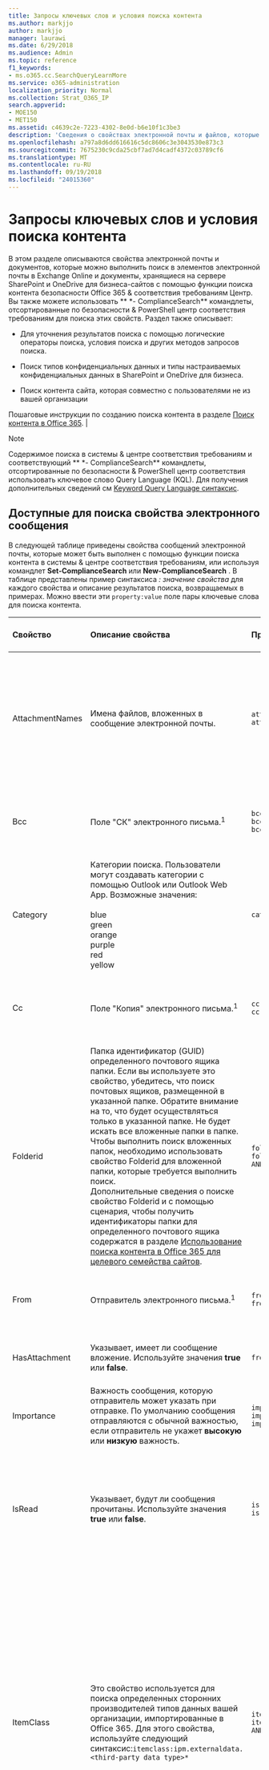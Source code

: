```yaml
---
title: Запросы ключевых слов и условия поиска контента
ms.author: markjjo
author: markjjo
manager: laurawi
ms.date: 6/29/2018
ms.audience: Admin
ms.topic: reference
f1_keywords:
- ms.o365.cc.SearchQueryLearnMore
ms.service: o365-administration
localization_priority: Normal
ms.collection: Strat_O365_IP
search.appverid:
- MOE150
- MET150
ms.assetid: c4639c2e-7223-4302-8e0d-b6e10f1c3be3
description: 'Сведения о свойствах электронной почты и файлов, которые можно выполнить поиск в почтовых ящиков Exchange Online и в SharePoint или OneDrive для бизнеса сайтов с помощью средства поиска контента в Office 365 безопасность &amp; центре соответствия требованиям.  '
ms.openlocfilehash: a797a8d6dd616616c5dc8606c3e3043530e873c3
ms.sourcegitcommit: 7675230c9cda25cbf7ad7d4cadf4372c03789cf6
ms.translationtype: MT
ms.contentlocale: ru-RU
ms.lasthandoff: 09/19/2018
ms.locfileid: "24015360"
---
```

# <a name="keyword-queries-and-search-conditions-for-content-search"></a>Запросы ключевых слов и условия поиска контента

В этом разделе описываются свойства электронной почты и документов, которые можно выполнить поиск в элементов электронной почты в Exchange Online и документы, хранящиеся на сервере SharePoint и OneDrive для бизнеса-сайтов с помощью функции поиска контента безопасности Office 365 &amp; соответствия требованиям Центр. Вы также можете использовать ** \*- ComplianceSearch** командлеты, отсортированные по безопасности &amp; PowerShell центр соответствия требованиям для поиска этих свойств. Раздел также описывает:   
  
- Для уточнения результатов поиска с помощью логические операторы поиска, условия поиска и других методов запросов поиска.
    
- Поиск типов конфиденциальных данных и типы настраиваемых конфиденциальных данных в SharePoint и OneDrive для бизнеса.
    
- Поиск контента сайта, которая совместно с пользователями не из вашей организации
    
Пошаговые инструкции по созданию поиска контента в разделе [Поиск контента в Office 365](content-search.md). |

  
> [!NOTE]
> Содержимое поиска в системы &amp; центре соответствия требованиям и соответствующий ** \*- ComplianceSearch** командлеты, отсортированные по безопасности &amp; PowerShell центр соответствия использовать ключевое слово Query Language (KQL). Для получения дополнительных сведений см [Keyword Query Language синтаксис](https://go.microsoft.com/fwlink/?LinkId=269603). 
  
## <a name="searchable-email-properties"></a>Доступные для поиска свойства электронного сообщения

В следующей таблице приведены свойства сообщений электронной почты, которые может быть выполнен с помощью функции поиска контента в системы &amp; центре соответствия требованиям, или используя командлет **Set-ComplianceSearch** или **New-ComplianceSearch** . В таблице представлены пример синтаксиса _: значение свойства_ для каждого свойства и описание результатов поиска, возвращаемых в примерах. Можно ввести эти `property:value` поле пары ключевые слова для поиска контента. 
  
|**Свойство**|**Описание свойства**|**Примеры**|**Результаты поиска, возвращаемые примерами**|
|:-----|:-----|:-----|:-----|
|AttachmentNames  <br/> |Имена файлов, вложенных в сообщение электронной почты.  <br/> |`attachmentnames:annualreport.ppt`  <br/> `attachmentnames:annual\*`  <br/> |Сообщения, в которые вложен файл annualreport.ppt. Во втором примере при использовании подстановочного знака возвращаются сообщения со вложениями, в названиях которых есть слово annual.  <br/> |
|Bcc  <br/> |Поле "СК" электронного письма.<sup>1</sup> <br/> |`bcc:pilarp@contoso.com`  <br/> `bcc:pilarp`  <br/> `bcc:"Pilar Pinilla"`  <br/> |Все примеры возвращают сообщения, в поле "Скрытая копия" которых добавлен пользователь "Pilar Pinilla".  <br/> |
|Category  <br/> | Категории поиска. Пользователи могут создавать категории с помощью Outlook или Outlook Web App. Возможные значения:  <br/><br/>  blue  <br/>  green  <br/>  orange  <br/>  purple  <br/>  red  <br/>  yellow  <br/> |`category:"Red Category"`  <br/> |Сообщения, которым в исходных почтовых ящиках назначена красная категория.  <br/> |
|Cc  <br/> |Поле "Копия" электронного письма.<sup>1</sup> <br/> |`cc:pilarp@contoso.com`  <br/> `cc:"Pilar Pinilla"`  <br/> |В обоих примерах возвращаются сообщения, в поле "Копия" которых указан пользователь "Pilar Pinilla".  <br/> |
|Folderid  <br/> |Папка идентификатор (GUID) определенного почтового ящика папки. Если вы используете это свойство, убедитесь, что поиск почтовых ящиков, размещенной в указанной папке. Обратите внимание на то, что будет осуществляться только в указанной папке. Не будет искать все вложенные папки в папке. Чтобы выполнить поиск вложенных папок, необходимо использовать свойство Folderid для вложенной папки, которые требуется выполнить поиск.<br/> Дополнительные сведения о поиске свойство Folderid и с помощью сценария, чтобы получить идентификаторы папки для определенного почтового ящика содержатся в разделе [Использование поиска контента в Office 365 для целевого семейства сайтов](use-content-search-for-targeted-collections.md).  <br/> |`folderid:4D6DD7F943C29041A65787E30F02AD1F00000000013A0000`  <br/> `folderid:2370FB455F82FC44BE31397F47B632A70000000001160000 AND participants:garthf@contoso.com`  <br/> |В первом примере возвращается все элементы в папке указанного почтового ящика. Во втором примере возвращает все элементы в папке указанного почтового ящика, были отправку и получение с garthf@contoso.com.  <br/> |
|From  <br/> |Отправитель электронного письма.<sup>1</sup> <br/> |`from:pilarp@contoso.com`  <br/> `from:contoso.com`  <br/> |Сообщения, отправленные указанным пользователем или с указанного домена.  <br/> |
|HasAttachment  <br/> |Указывает, имеет ли сообщение вложение. Используйте значения **true** или **false**.<br/> |`from:pilar@contoso.com AND hasattachment:true`  <br/> |Сообщения, отправленные с указанного пользователя, с вложениями.  <br/> |
|Importance  <br/> |Важность сообщения, которую отправитель может указать при отправке. По умолчанию сообщения отправляются с обычной важностью, если отправитель не укажет **высокую** или **низкую** важность.  <br/> |`importance:high`  <br/> `importance:medium`  <br/> `importance:low`  <br/> |Сообщения, которым назначена высокая, средняя или низкая важность.  <br/> |
|IsRead  <br/> |Указывает, будут ли сообщения прочитаны. Используйте значения **true** или **false**.<br/> |`isread:true`  <br/> `isread:false`  <br/> |В первом примере возвращается сообщений с помощью свойства IsRead задано значение **True**. Во втором примере возвращает сообщения с помощью свойства IsRead значение **False**.<br/> |
|ItemClass  <br/> |Это свойство используется для поиска определенных сторонних производителей типов данных вашей организации, импортированные в Office 365. Для этого свойства, используйте следующий синтаксис:`itemclass:ipm.externaldata.<third-party data type>*` <br/> |`itemclass:ipm.externaldata.Facebook\* AND subject:contoso`  <br/> `itemclass:ipm.externaldata.Twitter\* AND from:"Ann Beebe" AND "Northwind Traders"`  <br/> |В первом примере возвращается в свойство Subject Facebook элементы, содержащие слово «contoso». Во втором примере возвращает элементы Twitter размещенные Анна Белова и которые содержат фразу с ключевыми словами «Борей».<br/> Полный список значений, используемых для типов данных сторонних производителей для свойства ItemClass в разделе [Использование поиска контента для поиска данных сторонних производителей, которая была импортирована в Office 365](use-content-search-to-search-third-party-data-that-was-imported.md).  <br/> |
|Kind  <br/> | Тип сообщения электронной почты для поиска. Возможные значения:  <br/>  contacts  <br/>  docs  <br/>  email  <br/>  externaldata  <br/>  faxes  <br/>  im  <br/>  journals  <br/>  meetings  <br/>  microsoftteams (возвращает элементы из бесед, собраний и звонки в группах Майкрософт)  <br/>  notes  <br/>  posts  <br/>  rssfeeds  <br/>  tasks  <br/>  voicemail  <br/> |`kind:email`  <br/> `kind:email OR kind:im OR kind:voicemail`  <br/> `kind:externaldata`  <br/> |В первом примере возвращается сообщений электронной почты, которые соответствуют условиям поиска. Во втором примере возвращает сообщений электронной почты, Ведение текстовых бесед и голосовых сообщений, которые соответствуют условиям поиска. Третий пример возвращает элементы, которые были импортированы для почтовых ящиков в Office 365 из источников данных сторонних производителей, таких как Twitter, Facebook и Cisco Jabber, соответствующие критериям поиска. Для получения дополнительных сведений см [данных архивации сторонних производителей в Office 365](https://go.microsoft.com/fwlink/p/?linkid=716918).<br/> |
|Participants  <br/> |Все поля пользователей в электронном письме: "От", "Кому", "Копия" и "СК".<sup>1</sup> <br/> |`participants:garthf@contoso.com`  <br/> `participants:contoso.com`  <br/> |Сообщения, отправленные с адреса garthf@contoso.com или на него. Второй пример возвращает все сообщения, отправленные или полученные пользователем домена contoso.com.  <br/> |
|Received  <br/> |Дата получения сообщения адресатом.  <br/> |`received:04/15/2016`  <br/> `received\>=01/01/2016 AND received\<=03/31/2016`  <br/> |Сообщения, полученные на 15 апреля 2016. Во втором примере возвращаются все сообщения, полученные от 1 января 2016 и 31 марта 2016.  <br/> |
|Recipients  <br/> |Все поля получателей в электронном письме: "Кому", "Копия" и "СК".<sup>1</sup> <br/> |`recipients:garthf@contoso.com`  <br/> `recipients:contoso.com`  <br/> |Сообщения, отправленные по адресу garthf@contoso.com. Второй пример возвращает все сообщения, адресованные любому получателю в домене contoso.com.  <br/> |
|Sent  <br/> |Дата отправки сообщения отправителем.  <br/> |`sent:07/01/2016`  <br/> `sent\>=06/01/2016 AND sent\<=07/01/2016`  <br/> |Сообщения, отправленные в указанный день или диапазон дат.  <br/> |
|Size  <br/> |Размер элемента в байтах.  <br/> |`size\>26214400`  <br/> `size:1..1048567`  <br/> |Сообщения, размер которых превышает 25?? МБ. Во втором примере возвращает сообщения от 1 до 1,048,567 байт (1 МБ).  <br/> |
|Subject  <br/> |Текст в строке темы сообщения электронной почты.  <br/> **Примечание:** При использовании свойства темы в запросе поиска ???the возвращает все сообщения, в которых содержит текст, который вы ищете строку темы. Другими словами запрос не возвращает только сообщения, имеющие точное совпадение. Например, при выполнении поиска `subject:"Quarterly Financials"`, результаты будут включать сообщения с темой «Квартальное финансирование 2018».<br/> |`subject:"Quarterly Financials"`  <br/> `subject:northwind`  <br/> |Сообщения, которые содержат фразу «Квартальное финансирование» в любом месте текст строки темы. Во втором примере возвращаются все сообщения, содержащие слово "Борей" в строке темы.  <br/> |
|Кому  <br/> |Поле "Кому" электронного письма.<sup>1</sup> <br/> |`to:annb@contoso.com`  <br/> `to:annb ` <br/> `to:"Ann Beebe"`  <br/> |Все примеры возвращают сообщения, в поле "Кому" которых указано имя "Анна Ермолаева".  <br/> |
   
> [!NOTE]
> <sup>1</sup> в качестве значения свойства получателей можно использовать адрес электронной почты (также называемое *имя участника-пользователя* или имя участника-пользователя), отображаемое имя или псевдоним для указания пользователя. Например annb@contoso.com, annb или «Анна Белова» можно использовать для указания пользователя Анна Белова.<br/><br/>При поиске любой из параметров учетной записи получателя (от, чтобы «копия», «СК», участников и получателей), Office 365 пытается расширить идентификатор каждого пользователя, используя их копирование в Azure Active Directory.  Если пользователь находится в Azure Active Directory, для добавления пользователя по электронной почте адреса (или имени участника-пользователя), псевдоним, отображать имя и LegacyExchangeDN развернут запроса.<br/><br/>К примеру, запрос как `participants:ronnie@contoso.com` при развертывании `participants:ronnie@contoso.com OR participants:ronnie OR participants:"Ronald Nelson" OR participants:"<LegacyExchangeDN>"`.

## <a name="searchable-site-properties"></a>Свойства сайтов, доступные для поиска

В следующей таблице перечислены некоторые из SharePoint и OneDrive, может быть выполнен с помощью функции поиска контента в системы свойства Business &amp; центре соответствия требованиям или с помощью **New-ComplianceSearch** или ** SET-ComplianceSearch** командлета. В таблице представлены пример синтаксиса _: значение свойства_ для каждого свойства и описание результатов поиска, возвращаемых в примерах. 
  
Полный список свойств для SharePoint, которые можно искать в разделе [Обзор свойств для обхода и управляемых свойств в SharePoint](https://go.microsoft.com/fwlink/p/?LinkId=331599). Свойства, помеченные **Да** в столбце **возможность запроса** может быть выполнен. 
  
|**Свойство**|**Описание свойства**|**Пример**|**Результаты поиска, возвращаемые примерами**|
|:-----|:-----|:-----|:-----|
|Author  <br/> |Поле автора из документов Office, хранящее Если скопировать документ. Например при создании пользователем документа и по электронной почте его пользователю и пользователь, который отправляет его в SharePoint, документ по-прежнему будет сохранять автор. Необходимо использовать отображаемое имя пользователя для этого свойства.  <br/> |`author:"Garth Fort"`  <br/> |Все документы, созданные пользователем Garth Fort.  <br/> |
|ContentType  <br/> |Тип содержимого SharePoint элемента, например элемента, документа или видео.  <br/> |`contenttype:document`  <br/> |Возвращаются все документы.  <br/> |
|Created  <br/> |Дата создания элемента.  <br/> |`created\>=06/01/2016`  <br/> |Все элементы, созданные не ранее 1 июня 2016.  <br/> |
|CreatedBy  <br/> |Человек, создавать или отправлять элемента. Необходимо использовать отображаемое имя пользователя для этого свойства.  <br/> |`createdby:"Garth Fort"`  <br/> |Все элементы, созданные или отправленные пользователем Garth Fort.  <br/> |
|DetectedLanguage  <br/> |Язык элемента.  <br/> |`detectedlanguage:english`  <br/> |Все элементы на английском языке.  <br/> |
|FileExtension  <br/> |Расширения имени файла; Например docx, один, pptx или xlsx.  <br/> |`fileextension:xlsx`  <br/> |Все файлы Excel (Excel 2007 и более поздних версий)  <br/> |
|FileName  <br/> |Имя файла.  <br/> |`filename:"marketing plan"`  <br/> `filename:estimate`  <br/> |Первый пример возвращает файлы с фразой "marketing plan" в заголовке. Второй пример возвращает файлы со словом "estimate" в имени файла.  <br/> |
|LastModifiedTime  <br/> |Дата последнего изменения элемента.  <br/> |`lastmodifiedtime\>=05/01/2016`  <br/> `lastmodifiedtime\>=05/10/2016 AND lastmodifiedtime\<=06/1/2016`  <br/> |В первом примере возвращается элементов, которые были изменены, появившимися не ранее 1 мая 2016. Во втором примере возвращает элементы изменены между 1 мая 2016 и 1 июня 2016.  <br/> |
|ModifiedBy  <br/> |Человек, который последнего изменения элемента. Необходимо использовать отображаемое имя пользователя для этого свойства.  <br/> |`modifiedby:"Garth Fort"`  <br/> |Все элементы, которые последним изменил пользователь Garth Fort.  <br/> |
|Путь  <br/> |Путь (URL-адрес) из указанной папки на SharePoint или OneDrive для бизнеса сайта. Если вы используете это свойство, убедитесь, что поиск на сайте, размещенной в указанной папке.<br/> Для возврата элементов, расположенных в вложенных папок в папке, укажите для свойства path, необходимо добавить /\* URL-адрес из указанной папки; например `path: https://contoso.sharepoint.com/Shared Documents/*`.  <br/> <br/> **Примечание:** С помощью `Path` свойство для поиска OneDrive расположения не возвращают файлы мультимедиа, такие как файлы PNG, TIFF. или .wav, в результатах поиска. Используйте свойство другой сайт в запросе на поиск для поиска файлов мультимедиа в папках OneDrive.<br/> <br/> Дополнительные сведения о поиске свойства Path и с помощью сценария для получения пути URL-адреса для папок на определенный сайт содержатся в разделе [Использование поиска контента в Office 365 для целевого семейства сайтов](use-content-search-for-targeted-collections.md).  <br/> |`path:https://contoso-my.sharepoint.com/personal/garthf_contoso_com/Documents/Private`  <br/> `path:"https://contoso-my.sharepoint.com/personal/garthf_contoso_com/Documents/Shared with Everyone/\*" AND filename:confidential`  <br/> |В первом примере возвращается все элементы в указанной OneDrive для бизнеса папки. Во втором примере возвращает документы в папке конкретного сайта (и все вложенные папки), содержащие слово «confidential» в поле имя файла.  <br/> |
|SharedWithUsersOWSUser  <br/> |Документы, которые совместно с указанным пользователем и отображается на странице **общих со мной** в пользователя OneDrive для бизнеса сайта. Это документы, которые явно общие с указанным пользователем другим сотрудникам вашей организации. При экспорте документы, соответствующие поискового запроса, который использует свойство SharedWithUsersOWSUser документов, экспортированные из исходного расположения контента человека, который общих документов с помощью указанного пользователя. Для получения дополнительных сведений см. [Поиск контента веб-сайта общих вашей организации](keyword-queries-and-search-conditions.md#internal).<br/> |`sharedwithusersowsuser:garthf`  <br/> `sharedwithusersowsuser:"garthf@contoso.com"`  <br/> |В обоих примерах возврата всех документов, явно общие с Гарт Форт и, отображаются на странице **общих со мной** в Гарт Форт OneDrive для бизнеса учетной записи.  <br/> |
|Site  <br/> |URL-адрес сайта или группы сайтов в организации.  <br/> |`site:https://contoso-my.sharepoint.com`  <br/> `site:https://contoso.sharepoint.com/sites/teams`  <br/> |В первом примере возвращается элементов из службы OneDrive для бизнеса сайтов для всех пользователей в организации. Во втором примере возвращает элементы со всех сайтов группы.  <br/> |
|Size  <br/> |Размер элемента в байтах.  <br/> |`size\>=1`  <br/> `size:1..10000`  <br/> |Первый пример возвращает элементы, размер которых больше 1 байта. Второй пример возвращает элементы размером от 1 до 10 000 байт.  <br/> |
|Title  <br/> |Название документа. Свойство Title — это метаданные, указанного в документах Microsoft Office. Оно отличается от имени файла документа.  <br/> |`title:"communication plan"`  <br/> |Любой документ, который содержит фразу "communication plan" в свойстве метаданных Title документа Office.  <br/> |
   
## <a name="searchable-contact-properties"></a>Для поиска свойства контакта

В следующей таблице перечислены свойства контакта, индексируемые и что можно выполнить поиск по использованию поиска контента. Это свойства, доступные для пользователей настроить для контактов (также называемая личные контакты), которые расположены в адресной книге почтового ящика пользователя. Для поиска контактов, можно выбрать почтовые ящики для поиска и затем использовать один или несколько свойства контакта в запрос.
  
> [!TIP]
> Для поиска значений, которые содержат пробелы, используйте двойные кавычки («??») и содержит фразу; например `businessaddress:"123 Main Street"`. 
  
|**Свойство**|**Описание свойства**|
|:-----|:-----|
|BusinessAddress  <br/> |Адрес в свойстве **Рабочего адреса** . Свойство также называется **рабочий** адрес на странице свойства контакта.<br/> |
|BusinessPhone  <br/> |Номер телефона в любом из **Рабочий телефон** , какой номер свойства.  <br/> |
|Название организации  <br/> |Имя в свойстве **компании** .  <br/> |
|Отдел  <br/> |Имя в свойстве **отдела** .  <br/> |
|DisplayName  <br/> |Отображаемое имя контакта. Это имя в свойстве **Полное имя** контакта.<br/> |
|EmailAddress  <br/> |Адрес для любого свойства адреса электронной почты контакта. Обратите внимание на то, что пользователи могут добавлять несколько адресов электронной почты для контакта. Использовать это свойство будет возвращать контакты, которые соответствуют ни одной из адреса электронной почты.  <br/> |
|FileAs  <br/> |**Файл как** свойство. Это свойство используется для указания того, как указано контакт в список контактов другого пользователя. Например контакт может отображаться как *FirstName, LastName* или *Фамилия, имя* .<br/> |
|GivenName  <br/> |Имя в **имени** свойства.  <br/> |
|ДомашнийАдрес  <br/> |Адрес в любом из свойства адреса **Домашняя страница** .  <br/> |
|HomePhone  <br/> |Номер телефона в любом из **Домашний** телефон, какой номер свойства.  <br/> |
|IMAddress  <br/> |Свойство адрес обмена мгновенными Сообщениями, который обычно является адресом электронной почты, используемый для обмена мгновенными сообщениями.  <br/> |
|Отчество  <br/> |Имя в **средней** свойство name.  <br/> |
|MobilePhone  <br/> |Номер **мобильного** телефона, какой номер свойства.  <br/> |
|Nickname  <br/> |Имя в свойстве **псевдонимов** .  <br/> |
|Расположение компании  <br/> |Значение свойства **Office** или **Расположение комнаты** .  <br/> |
|OtherAddress  <br/> |Значение для **свойства адреса** .  <br/> |
|Фамилия  <br/> |Имя в **последний** свойство name.  <br/> |
|Должность  <br/> |Заголовок в свойстве **Должность** .  <br/> |
   

## <a name="searchable-sensitive-data-types"></a>Конфиденциальные типы данных, доступные для поиска

Можно использовать функцию поиска контента в системы &amp; центре соответствия требованиям для поиска конфиденциальные данные, например данные о банковской карте или номера социального страхования, которые хранятся в документах на сервере SharePoint и OneDrive для бизнеса сайтов. Это можно сделать с помощью `SensitiveType` введите свойство и имя конфиденциальной информации в запроса ключевого слова. Например, запрос `SensitiveType:"Credit Card Number"` возвращает документы, содержащие номер кредитной карты. Запрос `SensitiveType:"U.S. Social Security Number (SSN)"` возвращает документы, которые содержит номера социального страхования США. Чтобы просмотреть список типов конфиденциальных данных, которые можно выполнить поиск, перейдите к **классификации** \> **типы конфиденциальной информации** в системы &amp; центре соответствия требованиям. Или можно использовать командлет **Get-DlpSensitiveInformationType** в системы &amp; PowerShell центр соответствия требованиям, чтобы отобразить список типов конфиденциальных данных. 
  
Вы также можете использовать `SensitiveType` свойство, чтобы найти имя типа пользовательского конфиденциальных данных, созданной вами (или другим администратором) для вашей организации. Обратите внимание, что в столбце **Publisher** можно использовать на странице **типы конфиденциальной информации** в безопасности &amp; центре соответствия требованиям (или свойство **издателя** в PowerShell), чтобы отличать встроенные и пользовательские конфиденциальные типы информации. Для получения дополнительных сведений см. [Создание типа настраиваемого конфиденциальной информации](create-a-custom-sensitive-information-type.md).
  
Дополнительные сведения о создании запросов с использованием `SensitiveType` свойства, просмотрите [форму запрос, чтобы найти конфиденциальные данные, хранящиеся на веб-сайтах](form-a-query-to-find-sensitive-data-stored-on-sites.md).
  
## <a name="search-operators"></a>Операторы поиска

Логические операторы поиска, такие как **AND**, **OR**и **не**, помогают определить более точного поиска путем включения или исключения определенных слов в запросе поиска. Другие методы, такие как с помощью свойства операторы (например, \>= или..), кавычки, скобок и подстановочные знаки, помогут в запросах поиска. В следующей таблице перечислены операторы, которые можно использовать, чтобы сузить или расширить область результатов поиска. 
  
|**Оператор**|**Использование**|**Описание**|
|:-----|:-----|:-----|
|AND  <br/> |ключевое_слово1 AND ключевое_слово2  <br/> |Возвращает элементы, включая все указанные ключевые или `property:value` выражений. Например `from:"Ann Beebe" AND subject:northwind` вернет все сообщения, отправленные с Анна Белова, содержащий слово "Борей" в строке темы. <sup>2</sup> <br/> |
|+  <br/> |ключевоеслово1 + ключевое_слово2 + ключевоеслово3  <br/> |Возвращает элементы, которые содержат  *либо*  `keyword2` , либо  `keyword3`,  *а также*  `keyword1`. Следовательно, этот пример аналогичен запросу  `(keyword2 OR keyword3) AND keyword1`.  <br/> Обратите внимание, что запрос `keyword1 + keyword2` (должен быть пробел после **+** символа) не совпадает с помощью ** AND ** оператор. Этот запрос будет эквивалентен `"keyword1 + keyword2"` и возвращаются элементы с точным этап `"keyword1 + keyword2"`.<br/> |
|OR  <br/> |ключевое_слово1 OR ключевое_слово2  <br/> |Возвращает элементы, включающие один или несколько указанных ключевых или `property:value` выражений. <sup>2</sup> <br/> |
|NOT  <br/> |ключевое_слово1 NOT ключевое_слово2  <br/> NOT from:"Анна Ермолаева"  <br/> НЕ вид: обмен мгновенными сообщениями  <br/> |Исключает элементов, указанных с ключевым словом или `property:value` выражение. Во втором примере исключает сообщений, отправленных пользователем Анна Белова. Третий пример исключает любые Ведение текстовых бесед, такие как Скайп для бизнеса бесед, которые сохраняются в папке почтового ящика журнала бесед. <sup>2</sup> <br/> |
|-  <br/> |ключевое_слово1 -ключевое_слово2  <br/> |То же, что оператор **NOT** . Чтобы этот запрос возвращает элементы, которые содержат `keyword1` и будет исключить элементы, которые содержат `keyword2`.<br/> |
|NEAR  <br/> |ключевое_слово1 NEAR(n) ключевое_слово2  <br/> |Возвращает элементы с слова, которые являются рядом друг с другом, где n — это количество слов друг от друга. Например `best NEAR(5) worst` возвращает любого элемента, где слово «худшее» — в пять слова «рекомендации». Если значение не указано, расстояние по умолчанию составляет восемь слов. <sup>2</sup> <br/> |
|ONEAR  <br/> |ключевое_слово1 ONEAR(n) ключевое_слово2  <br/> |Аналогично **NEAR**, но возвращаются элементы с слова, расположенных рядом друг с другом в указанном порядке. Например `best ONEAR(5) worst` возвращает любого элемента, где слово «рекомендации» предшествует слово «худшее» и два слова находятся в пять слова друг от друга. Если значение не указано, расстояние по умолчанию составляет восемь слов. <sup>2</sup> <br/> > [!NOTE]> Оператор **ONEAR** не поддерживается при поиске почтовых ящиков; работает только при поиске SharePoint и OneDrive для бизнеса сайтов. Если оператор **ONEAR** включает в себя запрос поиска почтовых ящиков и сайтов того же поиска, как при использовании оператора **NEAR** поиск вернет элементы почтового ящика. Другими словами Поиск возвращает только элементы, в которых заданные слова являются рядом друг с другом независимо от порядка, в котором расположены ключевых слов.           |
|:  <br/> |свойство:значение  <br/> |Двоеточие (:) в `property:value` синтаксис указывает, что значение свойства, поиск содержит указанное значение. Например `recipients:garthf@contoso.com` возвращает сообщение, отправленное в garthf@contoso.com.<br/> |
|=  <br/> |свойство=значение  <br/> |То же, что оператор **:** .  <br/> |
|\<  <br/> |свойство\<значение  <br/> |Указывает, что значение искомого свойства меньше указанного значения.<sup>1</sup> <br/> |
|\>  <br/> |свойство\>значение  <br/> |Указывает, что значение искомого свойства больше указанного значения.<sup>1</sup> <br/> |
|\<=  <br/> |свойство\<=значение  <br/> |Указывает, что значение искомого свойства меньше или равно указанному значению.<sup>1</sup> <br/> |
|\>=  <br/> |свойство\>=значение  <br/> |Указывает, что значение искомого свойства больше или равно указанному значению.<sup>1</sup> <br/> |
|..  <br/> |свойство: значение1... значение2  <br/> |Указывает, что значение искомого свойства больше или равно значению 1 и меньше или равно значению 2.<sup>1</sup> <br/> |
|"  "  <br/> |"реальная стоимость"  <br/> subject:"Квартальное финансирование"  <br/> |Использовать двойные кавычки (» «) для поиска точной фразы или термина в ключевое слово и `property:value` поисковых запросов.  <br/> |
|\*  <br/> |cat\*  <br/> subject:set\*  <br/> |Поиск с подстановочными знаками префикса (где звездочка размещается в конце слова) соответствует ноль или больше знаков в ключевые слова или `property:value` запросов. Например `title:set*` возвращает документы, содержащие слово set, программа установки и значение (и другие слова, начинающиеся с «набор») в поле Название документа.<br/><br/> **Примечание:** Можно использовать только префикс поиск с подстановочными знаками; например **кошка\* ** или **задать\***. Суффикс операций поиска ( ** \*кошка** ), инфиксные операций поиска ( **c\*t** ) и поиск подстроки ( ** \*кошка\* ** ) не поддерживаются.           |
|(  )  <br/> | (реальная OR бесплатная) AND (from:contoso.com)  <br/> (IPO OR первичное) AND (биржа OR акции)  <br/> (квартальное финансирование)  <br/> |Скобки объединяют логические фразы, элементы  `property:value` и ключевые слова. Например, выражение  `(quarterly financials)` возвращает элементы, которые содержат слова "quarterly" и "financials".  <br/> |
   
> [!NOTE]
> <sup>1</sup> Этот оператор используется для свойств, значения которых являются числами или датами.<br/> <sup>2</sup> логические операторы поиска должна быть в верхнем регистре; Например, **AND**. При использовании строчных оператора, например, **и**его будет рассматриваться как ключевого слова в поисковый запрос. 
  
## <a name="search-conditions"></a>Условия поиска

Можно добавить условия поиска по запросу для сужения области поиска и возвращать более качественных набора результатов. Каждое условие добавляет предложение в поисковый запрос KQL, который создается и при запуске поиска.
  
[Условия для общих свойств ](#conditions-for-common-properties)

[Условия для свойств почты](#conditions-for-mail-properties)

[Условия для свойств документов](#conditions-for-document-properties)

[Операторы, используемые с условиями](#operators-used-with-conditions)

[Рекомендации по использованию условий](#guidelines-for-using-conditions)

[Примеры использования условий в поисковых запросах](#examples-of-using-conditions-in-search-queries)
  
### <a name="conditions-for-common-properties"></a>Условия для общих свойств 

Создайте условие, при выполнении поиска почтовых ящиков и сайтов в тот же поиск с помощью общих свойств. В следующей таблице приведены доступные свойства для использования при добавлении условия.
  
|**Условие**|**Описание**|
|:-----|:-----|
|Дата  <br/> |Для электронной почты сообщение было доходит до получателя или отправленные отправителем. Для документов, Дата последнего изменения документа.  <br/> |
|Sender/Author  <br/> |Для электронной почты лица, отправившего сообщение. Для документов, лицо, указанных в поле автора из документов Office. Можно ввести несколько имен, разделенных запятыми. Два или несколько значений, логически соединены оператор **OR** .<br/> |
|Размер (в байтах)  <br/> |Для электронной почты и документов: размер элемента (в байтах).  <br/> |
|Subject/Title  <br/> |Для электронной почты, текст в строке темы сообщения. Для документов, название документа. Как объяснялось ранее свойство Title — это метаданные, указанного в документах Microsoft Office. Можно ввести имя более одного/название темы, разделенных запятыми. Два или несколько значений, логически соединены оператор **OR** .<br/> |
|Тег соответствия требованиям  <br/> |Для электронной почты и документов подписи, которые были назначены сообщений и документов автоматически политиками метки или метки, вручную назначены пользователям. Метки используются для классификации электронной почты и документов для управления данными и применения правила хранения на основе классификации, определенные в качестве метки. Можно введите часть имени метки и использовать подстановочные знаки или введите имя метки завершена. Для получения дополнительных сведений см [метки в Office 365](labels.md).<br/> |
  
### <a name="conditions-for-mail-properties"></a>Условия для свойств почты

Создание условия с помощью свойств почты при поиске в почтовых ящиках или общих папках. В следующей таблице перечислены свойства почты, которые можно использовать в условиях. Обратите внимание, что эти свойства являются подмножеством свойств почты, описанных ранее. Эти описания повторяются для вашего удобства.
  
|**Условие**|**Описание**|
|:-----|:-----|
|Тип сообщения  <br/> | Тип сообщения для поиска. Это же свойство как свойство типа электронной почты. Возможные значения:  <br/><br/>  contacts  <br/>  docs  <br/>  email  <br/>  externaldata  <br/>  faxes  <br/>  im  <br/>  journals  <br/>  meetings  <br/>  microsoftteams  <br/>  notes  <br/>  posts  <br/>  rssfeeds  <br/>  tasks  <br/>  voicemail  <br/> |
|Participants  <br/> |Все поля людей в сообщении: "От", "Кому", "Копия" и "Скрытая копия".  <br/> |
|Тип  <br/> |Свойство класса сообщений для элемента электронной почты. Это же свойство как свойство ItemClass электронной почты. Это также многозначный условие. Таким образом, чтобы выбрать несколько классов сообщений, удерживая **НАЖАТОЙ** клавишу CTRL и нажмите кнопку два или несколько классов сообщений в раскрывающемся списке, который требуется добавить условие. Каждый класс сообщений, выберите в списке будет логически связываться с оператором **или** в соответствующем поисковые запросы.<br/> Список классов сообщений (и их соответствующий идентификатор класса сообщения), которые используются Exchange, который можно выбрать в списке **класс сообщения** в разделе [типы элементов и классы сообщений](https://go.microsoft.com/fwlink/?linkid=848143).  <br/> |
|Received  <br/> |Дата получения сообщения адресатом. Это свойство совпадает со свойством Received электронного сообщения.  <br/> |
|Получатели  <br/> |Отправлено сообщение электронной почты пользователя. Это же свойство как значение свойству электронной почты.  <br/> |
|Sender  <br/> |Отправитель сообщения электронной почты.  <br/> |
|Sent  <br/> |Дата отправки сообщения электронной почты отправителя. Это же свойство как свойство электронной почты отправлено.  <br/> |
|Subject  <br/> |Текст в строке темы сообщения электронной почты.  <br/> |
|Кому  <br/> |Получатель сообщения электронной почты.  <br/> |
  
### <a name="conditions-for-document-properties"></a>Условия для свойств документов

Создайте условие, при поиске документов на сервере SharePoint и OneDrive для бизнеса сайтов с помощью свойства документа. В следующей таблице приведены свойства документа, которые можно использовать для. Обратите внимание на то, что эти свойства представляют собой подмножество свойств сайтов, описанных ранее; Эти описания повторяются для вашего удобства.
  
|**Условие**|**Описание**|
|:-----|:-----|
|Author  <br/> |Поле автора из документов Office, хранящее Если скопировать документ. Например при создании пользователем документа и по электронной почте его пользователю и пользователь, который отправляет его в SharePoint, документ по-прежнему будет сохранять автор.  <br/> |
|Должность  <br/> |Название документа. Свойство Title — это метаданные, указанного в документах Office. Оно отличается от имени файла документа.  <br/> |
|Created  <br/> |Дата создания документа.  <br/> |
|Последнее изменение  <br/> |Дата последнего изменения документа.  <br/> |
|Тип файла  <br/> |Расширения имени файла; Например docx, один, pptx или xlsx. Это же свойство как свойство добавляемое сайта.  <br/> |
  
### <a name="operators-used-with-conditions"></a>Операторы, используемые с условиями

При добавлении условия вы можете выбрать оператор, относящийся к типу свойства для этого условия. В следующей таблице описаны операторы, используемые с условиями, и перечислены эквиваленты, используемые в поисковых запросах.
  
|**Оператор**|**Эквивалент запроса**|**Описание**|
|:-----|:-----|:-----|
|After  <br/> |`property\>date`  <br/> |Используется с условиями даты. Возвращает элементы, отправленные, полученные или измененные после указанной даты.   <br/> |
|Before  <br/> |`property\<date`  <br/> |Используется с условиями даты. Возвращает элементы, отправленные, полученные или измененные до указанной даты.  <br/> |
|Between  <br/> |`date..date`  <br/> |Используйте с условиями Дата и размер. При использовании с условием даты возвращает элементы были отправлено, полученных или изменены за указанный диапазон дат. При использовании с условием размер возвращает элементы, размер которого является в заданном диапазоне.  <br/> |
|Contains any of  <br/> |`(property:value) OR (property:value)`  <br/> |Используется с условиями, чтобы указать строковое значение свойства. Возвращает элементы, которые содержат любой части одно или несколько значений указанной строки.  <br/> |
|Doesn't contain any of  <br/> |`-property:value`  <br/> `NOT property:value`  <br/> |Используется с условиями для свойств, определяющих строковые значения. Возвращает элементы, которые не содержат ни одной части указанного строкового значения.  <br/> |
|Doesn't equal any of
  <br/> |`-property=value`  <br/> `NOT property=value`  <br/> |Используется с условиями для свойств, определяющих строковые значения. Возвращает элементы, которые не содержат определенную строку.  <br/> |
|Equals  <br/> |`size=value`  <br/> |Возвращает элементы, размер которых равен указанному.<sup>1</sup> <br/> |
|Equals any of  <br/> |`(property=value) OR (property=value)`  <br/> |Используется с условиями для свойств, определяющих строковые значения. Возвращает элементы, которые полностью совпадают с одним или несколькими указанными строковыми значениями.  <br/> |
|Greater  <br/> |`size>value`  <br/> |Возвращает элементы, в которых заданное свойство больше заданного значения.<sup>1</sup> <br/> |
|Greater or equal  <br/> |`size>=value`  <br/> |Возвращает элементы, в которых заданное свойство больше или равно заданному значению.<sup>1</sup> <br/> |
|Less  <br/> |`size<value`  <br/> |Возвращает элементы, которые меньше определенного значения или равны ему.<sup>1</sup> <br/> |
|Less or equal  <br/> |`size<=value`  <br/> |Возвращает элементы, которые меньше определенного значения или равны ему.<sup>1</sup> <br/> |
|Not equal  <br/> |`size<>value`  <br/> |Возвращает элементы, размер которых не равен указанному.<sup>1</sup> <br/> |
   
> [!NOTE]
> <sup>1</sup> этот оператор доступен только для условий, используйте свойство размера. 
  
### <a name="guidelines-for-using-conditions"></a>Рекомендации по использованию условий

При использовании условий поиска необходимо учитывать следующее:
  
- Условие логически подключенной к запроса ключевого слова (указанного в поле ключевых слов) **и** оператор. Который означает, что элементы для удовлетворения запроса ключевого слова и условия должны быть включены в результаты. Это, как помочь условий, чтобы сузить результаты. 
    
- При добавлении двух или нескольких уникальных условий для поискового запроса (условия, которые определяют различные свойства) оператор **AND** логически связаны эти условия. Это означает, что возвращаются только элементы, которые удовлетворяют всем условий (в дополнение к любой запроса ключевого слова). 
    
- При добавлении нескольких условий для одного свойства этих условий логически соединены оператор **OR** . Это означает, что возвращаются элементы, которые удовлетворяют запроса ключевого слова и одно из условий. Таким образом групп же условий соединены друг с другом **или** оператор и затем наборов уникальных условий соединенных оператором **и** . 
    
- При добавлении нескольких значений (разделенных запятыми или точками с запятой) для одного условия, оператор **или** подключены эти значения. Это означает, что возвращаются элементы, если они имеются какие-либо из указанного значения свойства в условии. 
    
- На странице " **Поиск** " в области сведений для выбранного поиска отображается запрос поиска, которая создается с помощью ключевые слова и условия. В запросе, все, что в правой части представления `(c:c)` указывает условия, которые добавляются к запросу. 
    
- Условия только добавить свойства в поисковый запрос; не добавляйте операторы. Поэтому операторы справа от не отображать запрос, отображаемые в области сведений о `(c:c)` нотацию. KQL добавляет логические операторы (в соответствии с правилами объяснялось ранее) при выполнении запроса. 
    
- Можно использовать и поместите элемент управления для повторного виртуализации порядке условия. Щелкните на элементе управления условия и переместите его вверх или вниз.
    
- Как объяснялось ранее некоторые свойства условий можно ввести несколько значений. Каждое значение логически широкополосным оператор **OR** . Это приводит к ту же логику, при наличии нескольких экземпляров одного условия, где каждый имеет одно значение. На следующих рисунках показаны пример одно условие с несколькими значениями и пример нескольких условий (для одного свойства) с одним значением. В обоих примерах привести того же запроса:`(filetype="docx") OR (filetype="pptx") OR (filetype="xlsx")`
    
    ![Одно условие с несколькими значениями](media/9880aa29-d117-4531-be20-6d53f1d21341.gif)
  
    ![Несколько условий поиска для одного свойства](media/1e63d37d-6d8d-4c9b-a509-a7e1c3a05193.gif)
  
> [!TIP]
> Если условие принимает несколько значений, мы рекомендуем использовать одно условие и указывать несколько значений (разделенных запятыми или точками с запятой). Это помогает обеспечить логику запроса, применяемую в соответствии с вашими намерениями. 
  
### <a name="examples-of-using-conditions-in-search-queries"></a>Примеры использования условий в поисковых запросах

В следующем примере показан версии на основе графического интерфейса пользователя поискового запроса с условиями, синтаксис запроса поиска, который отображается в области сведений выбранного поиска (который также возвращаемых командлетом **Get-ComplianceSearch** ) и логики соответствующий запрос KQL. 
  
#### <a name="example-1"></a>Пример 1

В этом примере возвращает документов на сервере SharePoint и OneDrive для бизнеса сайтов, которые содержат номер кредитной карты и последнего изменения до 1 января 2016.
  
 **Графический пользовательский интерфейс**
  
![Первый пример условий поиска](media/099515ba-d4ee-474e-af25-3aa48816b87b.gif)
  
 **Синтаксис поисковых запросов**
  
 `SensitiveType:"Credit Card Number(c:c)(lastmodifiedtime<2016-01-01)`
  
 **Логика поисковых запросов**
  
 `SensitiveType:"Credit Card Number" AND (lastmodifiedtime<2016-01-01)`
  
#### <a name="example-2"></a>Пример 2

Этот пример возвращает элементы электронной почты или документы, содержащие ключевое слово "report", которые были отправлены или созданы до 1 апреля 2105 г. и которые содержат слово "northwind" в поле темы сообщений или в свойстве Title документов. Этот запрос исключает веб-страницы, которые соответствуют другим условиям поиска. 
  
 **Графический пользовательский интерфейс**
  
![Второй пример условий поиска](media/fe07d495-df81-42da-8106-3cdb409c6e7f.gif)
  
 **Синтаксис поисковых запросов**
  
 `report???(c:c)??????(date<2016-04-01)??????(subjecttitle:"northwind")??????(-filetype="aspx")???`
  
 **Логика поисковых запросов**
  
 `report AND (date<2016-04-01) AND (subjecttitle:"northwind") NOT (filetype="aspx")`
  
#### <a name="example-3"></a>Пример 3
<a name="conditionexamples"> </a>

В этом примере возвращаются сообщений электронной почты или календаря собрания, отправленные между 12/1/2016 и 11/30/2016 и содержат слова, начинающиеся с «смартфоне» или «телефон».
  
 **Графический пользовательский интерфейс**
  
![Третий пример условий поиска](media/973d45fc-0923-43d6-9d0a-25e4a625f057.gif)
  
 **Синтаксис поисковых запросов**
  
 `phone* OR smartphone*(c:c)(sent=2016-12-01..2016-11-30)(kind="email")(kind="meetings")`
  
 **Логика поисковых запросов**
  
 `phone* OR smartphone* AND (sent=2016-12-01..2016-11-30) AND ((kind="email") OR (kind="meetings"))`
  
## <a name="searching-for-site-content-shared-with-external-users"></a>Поиск контента сайта, который доступен внешним пользователям

Также можно использовать функцию поиска контента в системы &amp; центре соответствия требованиям для поиска документов, хранящиеся на сервере SharePoint и OneDrive для бизнеса сайтов, общие с людьми за пределами вашей организации. Это может помочь определить засекреченные или конфиденциальные сведения, используемому за пределами вашей организации. Это можно сделать с помощью `ViewableByExternalUsers` свойство в запроса ключевого слова. Это свойство будет возвращать документы или сайтов, доступ внешних пользователей, используя один из следующих методов общего доступа к которым: 
  
- Приглашения на общий доступ, которое необходимо пользователям для входа в вашей организации в качестве пользователя с разрешением.
    
- Ссылка анонимных гостя позволяет всем пользователям с этой ссылки для доступа к ресурсам без необходимости проходить проверку подлинности.
    
Вот несколько примеров:
  
- Запрос `ViewableByExternalUsers:true AND SensitiveType:"Credit Card Number"` возвращает все элементы, общие с людьми за пределами вашей организации и содержит номер кредитной карты. 
    
- Запрос `ViewableByExternalUsers:true AND ContentType:document AND Site:https://contoso.sharepoint.com/Sites/Teams` возвращает список документов всех веб-сайтов групп в организации, общие с внешними пользователями. 
    
> [!TIP]
> Запрос поиска, такие как `ViewableByExternalUsers:true AND ContentType:document` может возвращать много ASPX-файлов в списке результатов поиска. Для устранения этих (или другие типы файлов), можно использовать `FileExtension` свойство для исключения определенных типов файлов; например `ViewableByExternalUsers:true AND ContentType:document NOT FileExtension:aspx`. 
  
Понятие содержимого, совместно с людьми за пределами вашей организации? Документы в вашей организации SharePoint и OneDrive для бизнеса сайтов, совместного использования, отправив приглашения на общий доступ или, совместного использования в общих папках. Например следующие действия пользователя привести контента, который можно просматривать с внешним пользователям:
  
- пользователь предоставляет общий доступ к файлу или папке для определенного пользователя за пределами вашей организации;

    
- Пользователь создает и отправка ссылки на файл общих человека за пределами вашей организации. Этой ссылки внешний пользователь может просматривать (или изменение) файла.
    
- пользователь отправляет приглашение на доступ или гостевую ссылку пользователю за пределами организации для просмотра или редактирования файла.
    
### <a name="issues-using-the-viewablebyexternalusers-property"></a>Проблемы с помощью свойства ViewableByExternalUsers

Во время `ViewableByExternalUsers` свойство представляет состояние ли общих документов или сайт с внешними пользователями, существуют некоторые вопросы, связанные с на данное свойство не и отражают doesn???t. В следующих сценариях значение `ViewableByExternalUsers` свойства не будут обновляться, а результаты запроса поиска контента, использующие это свойство может быть неточным. 
  
- Изменения политики, например, отключение внешний общий доступ для сайта или для организации общего доступа. Это свойство будет по-прежнему отображается ранее общих документов проверяется доступное извне, несмотря на то, что внешний доступ был отозван.
    
- Изменения членства в группе, такие как добавление или удаление внешних пользователей к группам безопасности Office 365 групп или Office 365. Свойство не будут обновляться автоматически для элементов, которое имеет доступ к группе.
    
- Отправка приглашения на общий доступ для внешних пользователей, где еще не принял приглашение получателя, а следовательно еще не имеют доступа к контенту.
    
В следующих сценариях `ViewableByExternalUsers` свойство могут не отражать текущее состояние общего доступа до сайта или библиотеки документов для повторного обхода и повторное индексирование. 

## <a name="searching-for-site-content-shared-within-your-organization"></a>Поиск общих вашей организации контента сайта

Как объяснялось ранее, можно использовать `SharedWithUsersOWSUser` свойство so поиска документов, которые совместно сотрудникам вашей организации. Когда пользователь использует совместно файла (или папки) с другим пользователем в вашей организации, ссылка на общий файл отображается на странице **общих меня** в OneDrive для бизнеса учетной записи пользователя, который был предоставлен файл. Например, для поиска документов, которые предоставлен пользователя Валентины, можно использовать запрос `SharedWithUsersOWSUser:"sarad@contoso.com"`. Если экспортировать результаты поиска, будут загружаться исходные документы (находится в расположение содержимого человека, который Общие документы с пользователя Валентины).
  
Обратите внимание на то, что документы должны явным образом совместно использовать с конкретным пользователем, будут возвращаться в результатах поиска, при использовании `SharedWithUsersOWSUser` свойство. Например когда пользователь использует совместно документ в своей учетной записи OneDrive, у них есть возможность другим пользователям вместе с кем-либо (внутри или за пределами организации), общий доступ к группу пользователей в организации или совместно с определенным человеком. Вот снимок окна **совместный доступ** в OneDrive, показаны три параметры совместного доступа. 
  
![Только общие файлы с конкретные пользователи будут возвращены запросом searcj, который использует свойство SharedWithUsersOWSUser](media/469a4b61-68bd-4ab0-b612-ab6302973886.png)
  
Будут возвращены только документы, которые совместно с помощью третий вариант (Общие) **определенную**группу пользователей) на запрос поиска, который использует `SharedWithUsersOWSUser` свойство. 

## <a name="search-tips-and-tricks"></a>Советы по поиску

- Поиск по ключевым словам производится без учета регистра. Например, результаты поиска по словам **кот** и **КОТ** будут одинаковыми. 
    
- Логические операторы **AND**, **или**, **не**, **NEAR**и **ONEAR** должны быть прописными. 
    
- Пространство между двумя ключевые слова или двумя `property:value` выражения — это то же самое, что и использование **AND**. Например `from:"Sara Davis" subject:reorganization` возвращает все сообщения, отправленные с пользователя Валентины, которые содержат реорганизации word в строке темы. 
    
- Используйте синтаксис, которая соответствует `property:value` формат. Значения не зависят от регистра, и они не может содержать пробел после оператора. Если пробел, предназначенный значение станет полнотекстового поиска. Например `to: pilarp` поисков для «pilarp» как ключевое слово, а не для сообщений, отправленных pilarp. 
    
- При поиске свойства получателя, например To, From, Cc или Recipients, можно использовать SMTP-адрес, псевдоним или отображаемое имя получателя. Например, можно указать значение pilarp@contoso.com, pilarp или "Pilar Pinilla".
    
- Можно использовать только префикс поиск с подстановочными знаками; например **кошка\* ** или **задать\***. Суффикс операций поиска ( ** \*кошка** ), инфиксные операций поиска ( **c\*t** ) и поиск подстроки ( ** \*кошка\* ** ) не поддерживаются. 
    
- При поиске свойства использовать двойные кавычки (» «), если значение поиска состоит из нескольких слов. Например `subject:budget Q1` возвращает сообщения, содержащие **бюджета** в в строке темы, которые содержат **Q1** в любом месте в сообщении или в любом из свойства сообщения. С помощью `subject:"budget Q1"` возвращает все сообщения, содержащие **бюджета Q1** в любом месте в строке темы. 
    
- Чтобы исключить содержимое, помеченные с определенным значением свойства из результатов поиска, поместите знак минус (-) перед имя свойства. Например `-from:"Sara Davis"` исключит все сообщения, отправленные с пользователя Валентины. 
